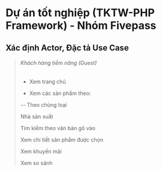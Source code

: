 # Dự án tốt nghiệp (TKTW-PHP Framework) - Nhóm Fivepass
## Xác định Actor, Đặc tả Use Case

> ###### Khách hàng tiềm năng (Guest)
>
> - Xem trang chủ
>
> - Xem các sản phẩm theo:
>
> -- Theo chủng loại
>
> Nhà sản xuất
>
> Tìm kiếm theo văn bản gõ vào
>
> Xem chi tiết sản phẩm được chọn
>
> Xem khuyến mãi
>
> Xem so sánh
>
